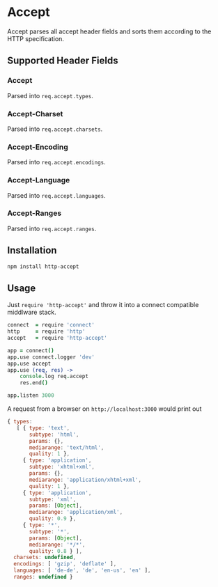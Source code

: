 # Accept

Accept parses all accept header fields and sorts them according to the HTTP
specification.

## Supported Header Fields

### Accept
Parsed into `req.accept.types`.

### Accept-Charset
Parsed into `req.accept.charsets`.

### Accept-Encoding
Parsed into `req.accept.encodings`.

### Accept-Language
Parsed into `req.accept.languages`.

### Accept-Ranges
Parsed into `req.accept.ranges`.

## Installation

```bash
npm install http-accept
```

## Usage

Just `require 'http-accept'` and throw it into a connect compatible middlware
stack.

```coffeescript
connect  = require 'connect'
http     = require 'http'
accept   = require 'http-accept'

app = connect()
app.use connect.logger 'dev'
app.use accept
app.use (req, res) ->
	console.log req.accept
	res.end()

app.listen 3000
```

A request from a browser on `http://localhost:3000` would print out

```javascript
{ types: 
   [ { type: 'text',
       subtype: 'html',
       params: {},
       mediarange: 'text/html',
       quality: 1 },
     { type: 'application',
       subtype: 'xhtml+xml',
       params: {},
       mediarange: 'application/xhtml+xml',
       quality: 1 },
     { type: 'application',
       subtype: 'xml',
       params: [Object],
       mediarange: 'application/xml',
       quality: 0.9 },
     { type: '*',
       subtype: '*',
       params: [Object],
       mediarange: '*/*',
       quality: 0.8 } ],
  charsets: undefined,
  encodings: [ 'gzip', 'deflate' ],
  languages: [ 'de-de', 'de', 'en-us', 'en' ],
  ranges: undefined }
```
